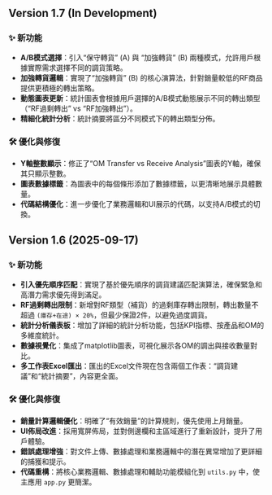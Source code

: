 ## Version 1.7 (In Development)

### ✨ 新功能

- **A/B模式選擇**：引入“保守轉貨” (A) 與 “加強轉貨” (B) 兩種模式，允許用戶根據實際需求選擇不同的調貨策略。
- **加強轉貨邏輯**：實現了“加強轉貨” (B) 的核心演算法，針對銷量較低的RF商品提供更積極的轉出策略。
- **動態圖表更新**：統計圖表會根據用戶選擇的A/B模式動態展示不同的轉出類型（“RF過剩轉出” vs “RF加強轉出”）。
- **精細化統計分析**：統計摘要將區分不同模式下的轉出類型分佈。

### 🛠️ 優化與修復

- **Y軸整數顯示**：修正了“OM Transfer vs Receive Analysis”圖表的Y軸，確保其只顯示整數。
- **圖表數據標籤**：為圖表中的每個條形添加了數據標籤，以更清晰地展示具體數量。
- **代碼結構優化**：進一步優化了業務邏輯和UI展示的代碼，以支持A/B模式的切換。

## Version 1.6 (2025-09-17)

### ✨ 新功能

- **引入優先順序匹配**：實現了基於優先順序的調貨建議匹配演算法，確保緊急和高潛力需求優先得到滿足。
- **RF過剩轉出限制**：新增對RF類型（補貨）的過剩庫存轉出限制，轉出數量不超過 `(庫存+在途) × 20%`，但最少保證2件，以避免過度調貨。
- **統計分析儀表板**：增加了詳細的統計分析功能，包括KPI指標、按產品和OM的多維度統計。
- **數據視覺化**：集成了matplotlib圖表，可視化展示各OM的調出與接收數量對比。
- **多工作表Excel匯出**：匯出的Excel文件現在包含兩個工作表：“調貨建議”和“統計摘要”，內容更全面。

### 🛠️ 優化與修復

- **銷量計算邏輯優化**：明確了“有效銷量”的計算規則，優先使用上月銷量。
- **UI佈局改進**：採用寬屏佈局，並對側邊欄和主區域進行了重新設計，提升了用戶體驗。
- **錯誤處理增強**：對文件上傳、數據處理和業務邏輯中的潛在異常增加了更詳細的捕獲和提示。
- **代碼重構**：將核心業務邏輯、數據處理和輔助功能模組化到 `utils.py` 中，使主應用 `app.py` 更簡潔。
